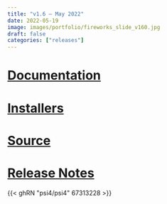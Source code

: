 ```yaml
---
title: "v1.6 — May 2022"
date: 2022-05-19
image: images/portfolio/fireworks_slide_v160.jpg
draft: false
categories: ["releases"]
---
```


# [Documentation](/psi4manual/1.6.0/index.html)
# [Installers](/installs/v16)
# [Source](https://github.com/psi4/psi4/tree/1.6.x)
# [Release Notes](https://github.com/psi4/psi4/releases/tag/v1.6)

{{< ghRN "psi4/psi4" 67313228 >}}
